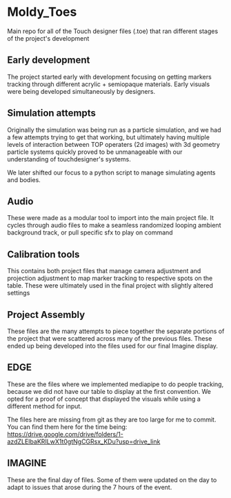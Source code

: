 # Moldy_Toes
Main repo for all of the Touch designer files (.toe) that ran different stages of the project's development

## Early development
The project started early with development focusing on getting markers tracking through different acrylic + semiopaque materials. 
Early visuals were being developed simultaneously by designers.

## Simulation attempts
Originally the simulation was being run as a particle simulation, and we had a few attempts trying to get that working, but ultimately having multiple levels of interaction between TOP operaters (2d images) with 3d geometry particle systems quickly proved to be unmanageable with our understanding of touchdesigner's systems.

We later shifted our focus to a python script to manage simulating agents and bodies. 

## Audio
These were made as a modular tool to import into the main project file. 
It cycles through audio files to make a seamless randomized looping ambient background track, or pull specific sfx to play on command

## Calibration tools
This contains both project files that manage camera adjustment and projection adjustment to map marker tracking to respective spots on the table.
These were ultimately used in the final project with slightly altered settings

## Project Assembly
These files are the many attempts to piece together the separate portions of the project that were scattered across many of the previous files. 
These ended up being developed into the files used for our final Imagine display.

## EDGE
These are the files where we implemented mediapipe to do people tracking, because we did not have our table to display at the first convention. We opted for a proof of concept that displayed the visuals while using a different method for input.

The files here are missing from git as they are too large for me to commit. You can find them here for the time being: https://drive.google.com/drive/folders/1-azdZLEIbaKRILwX1t0gtNgCGRsx_KDu?usp=drive_link

## IMAGINE
These are the final day of files. Some of them were updated on the day to adapt to issues that arose during the 7 hours of the event.
